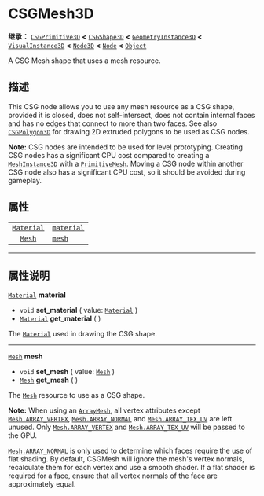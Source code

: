 <!-- ⚠ 请勿编辑本文件 ⚠ -->
<!-- 本文档使用脚本从 WeDot 引擎源码仓库生成。 -->
<!-- 生成脚本：https://github.com/WeDot-Engine/WeDot/tree/4.3/doc/tools/make_md.py； -->
<!-- 原文件：https://github.com/WeDot-Engine/WeDot/tree/4.3/modules/csg/doc_classes/CSGMesh3D.xml。 -->

<div id="_class_csgmesh3d"></div>

# CSGMesh3D

**继承：** [`CSGPrimitive3D`](class_csgprimitive3d.md) **<** [`CSGShape3D`](class_csgshape3d.md) **<** [`GeometryInstance3D`](class_geometryinstance3d.md) **<** [`VisualInstance3D`](class_visualinstance3d.md) **<** [`Node3D`](class_node3d.md) **<** [`Node`](class_node.md) **<** [`Object`](class_object.md)

A CSG Mesh shape that uses a mesh resource.

## 描述

This CSG node allows you to use any mesh resource as a CSG shape, provided it is closed, does not self-intersect, does not contain internal faces and has no edges that connect to more than two faces. See also [`CSGPolygon3D`](class_csgpolygon3d.md) for drawing 2D extruded polygons to be used as CSG nodes.

 **Note:** CSG nodes are intended to be used for level prototyping. Creating CSG nodes has a significant CPU cost compared to creating a [`MeshInstance3D`](class_meshinstance3d.md) with a [`PrimitiveMesh`](class_primitivemesh.md). Moving a CSG node within another CSG node also has a significant CPU cost, so it should be avoided during gameplay.

## 属性

|||
|:-:|:--|
| [`Material`](class_material.md) | [`material`](#class_csgmesh3d_property_material) |
| [`Mesh`](class_mesh.md)         | [`mesh`](#class_csgmesh3d_property_mesh)         |

<!-- rst-class:: classref-section-separator -->

---

## 属性说明

<div id="_class_csgmesh3d_property_material"></div>

[`Material`](class_material.md) **material** <div id="class_csgmesh3d_property_material"></div>

- `void` **set_material** ( value: [`Material`](class_material.md) )
- [`Material`](class_material.md) **get_material** ( )

The [`Material`](class_material.md) used in drawing the CSG shape.

<!-- rst-class:: classref-item-separator -->

---

<div id="_class_csgmesh3d_property_mesh"></div>

[`Mesh`](class_mesh.md) **mesh** <div id="class_csgmesh3d_property_mesh"></div>

- `void` **set_mesh** ( value: [`Mesh`](class_mesh.md) )
- [`Mesh`](class_mesh.md) **get_mesh** ( )

The [`Mesh`](class_mesh.md) resource to use as a CSG shape.

 **Note:** When using an [`ArrayMesh`](class_arraymesh.md), all vertex attributes except [`Mesh.ARRAY_VERTEX`](#class_mesh_constant_array_vertex), [`Mesh.ARRAY_NORMAL`](#class_mesh_constant_array_normal) and [`Mesh.ARRAY_TEX_UV`](#class_mesh_constant_array_tex_uv) are left unused. Only [`Mesh.ARRAY_VERTEX`](#class_mesh_constant_array_vertex) and [`Mesh.ARRAY_TEX_UV`](#class_mesh_constant_array_tex_uv) will be passed to the GPU.

 [`Mesh.ARRAY_NORMAL`](#class_mesh_constant_array_normal) is only used to determine which faces require the use of flat shading. By default, CSGMesh will ignore the mesh's vertex normals, recalculate them for each vertex and use a smooth shader. If a flat shader is required for a face, ensure that all vertex normals of the face are approximately equal.

[^virtual]: 本方法通常需要用户覆盖才能生效。
[^const]: 本方法无副作用，不会修改该实例的任何成员变量。
[^vararg]: 本方法除了能接受在此处描述的参数外，还能够继续接受任意数量的参数。
[^constructor]: 本方法用于构造某个类型。
[^static]: 调用本方法无需实例，可直接使用类名进行调用。
[^operator]: 本方法描述的是使用本类型作为左操作数的有效运算符。
[^bitfield]: 这个值是由下列位标志构成位掩码的整数。
[^void]: 无返回值。
